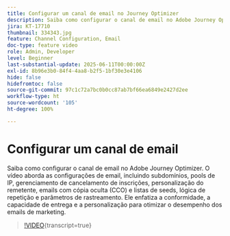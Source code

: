 ```yaml
---
title: Configurar um canal de email no Journey Optimizer
description: Saiba como configurar o canal de email no Adobe Journey Optimizer. O vídeo aborda as configurações de email, incluindo subdomínios, pools de IP, gerenciamento de cancelamento de inscrições, personalização do remetente, emails com cópia oculta (CCO) e listas de seeds, lógica de repetição e parâmetros de rastreamento. Ele enfatiza a conformidade, a capacidade de entrega e a personalização para otimizar o desempenho dos emails de marketing.
jira: KT-17710
thumbnail: 334343.jpg
feature: Channel Configuration, Email
doc-type: feature video
role: Admin, Developer
level: Beginner
last-substantial-update: 2025-06-11T00:00:00Z
exl-id: 8b96e3b0-84f4-4aa8-b2f5-1bf30e3e4106
hide: false
hidefromtoc: false
source-git-commit: 97c1c72a7bc0b0cc87ab7bf66ea6849e2427d2ee
workflow-type: ht
source-wordcount: '105'
ht-degree: 100%

---
```


# Configurar um canal de email

Saiba como configurar o canal de email no Adobe Journey Optimizer. O vídeo aborda as configurações de email, incluindo subdomínios, pools de IP, gerenciamento de cancelamento de inscrições, personalização do remetente, emails com cópia oculta (CCO) e listas de seeds, lógica de repetição e parâmetros de rastreamento. Ele enfatiza a conformidade, a capacidade de entrega e a personalização para otimizar o desempenho dos emails de marketing.

>[!VIDEO](https://video.tv.adobe.com/v/3463862?quality=12&learn=on&captions=por_br){transcript=true}
